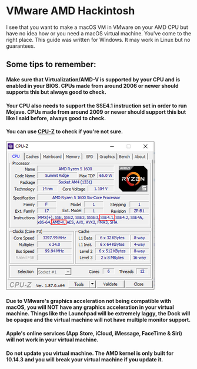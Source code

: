 # VMware AMD Hackintosh

I see that you want to make a macOS VM in VMware on your AMD CPU but have no idea how or you need a macOS virtual machine. You've come to the right place. This guide was written for Windows. It may work in Linux but no guarantees.

## Some tips to remember:

#### Make sure that Virtualization/AMD-V is supported by your CPU and is enabled in your BIOS. CPUs made from around 2006 or newer should supports this but always good to check.

#### Your CPU also needs to support the SSE4.1 instruction set in order to run Mojave. CPUs made from around 2009 or newer should support this but like I said before, always good to check.

#### You can use [CPU-Z](https://www.cpuid.com/softwares/cpu-z.html) to check if you're not sure. 

![](.gitbook/assets/cpuz_x64_ybu0tpuj8s.png)

#### Due to VMware's graphics acceleration not being compatible with macOS, you will NOT have any graphics acceleration in your virtual machine. Things like the Launchpad will be extremely laggy, the Dock will be opaque and the virtual machine will not have multiple monitor support.

#### Apple's online services \(App Store, iCloud, iMessage, FaceTime & Siri\) will not work in your virtual machine.

#### Do not update you virtual machine. The AMD kernel is only built for 10.14.3 and you will break your virtual machine if you update it.



